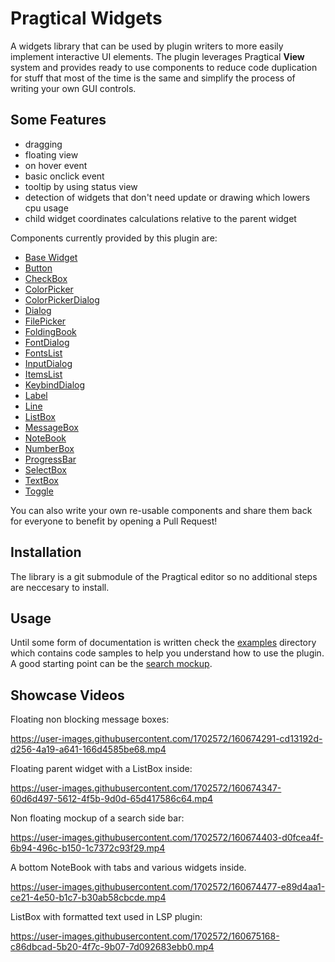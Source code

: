# Pragtical Widgets

A widgets library that can be used by plugin writers to more easily implement
interactive UI elements. The plugin leverages Pragtical __View__ system and
provides ready to use components to reduce code duplication for stuff that
most of the time is the same and simplify the process of writing your own
GUI controls.

## Some Features

* dragging
* floating view
* on hover event
* basic onclick event
* tooltip by using status view
* detection of widgets that don't need update or drawing which lowers cpu usage
* child widget coordinates calculations relative to the parent widget

Components currently provided by this plugin are:

* [Base Widget](init.lua)
* [Button](button.lua)
* [CheckBox](checkbox.lua)
* [ColorPicker](colorpicker.lua)
* [ColorPickerDialog](colorpickerdialog.lua)
* [Dialog](dialog.lua)
* [FilePicker](filepicker.lua)
* [FoldingBook](foldingbook.lua)
* [FontDialog](fontdialog.lua)
* [FontsList](fontslist.lua)
* [InputDialog](inputdialog.lua)
* [ItemsList](itemslist.lua)
* [KeybindDialog](keybinddialog.lua)
* [Label](label.lua)
* [Line](line.lua)
* [ListBox](listbox.lua)
* [MessageBox](messagebox.lua)
* [NoteBook](notebook.lua)
* [NumberBox](numberbox.lua)
* [ProgressBar](progressbar.lua)
* [SelectBox](selectbox.lua)
* [TextBox](textbox.lua)
* [Toggle](toggle.lua)

You can also write your own re-usable components and share them back for
everyone to benefit by opening a Pull Request!

## Installation

The library is a git submodule of the Pragtical editor so no additional steps
are neccesary to install.

## Usage

Until some form of documentation is written check the [examples](examples/)
directory which contains code samples to help you understand how to use the
plugin. A good starting point can be the [search mockup](examples/search.lua).

## Showcase Videos

Floating non blocking message boxes:

https://user-images.githubusercontent.com/1702572/160674291-cd13192d-d256-4a19-a641-166d4585be68.mp4

Floating parent widget with a ListBox inside:

https://user-images.githubusercontent.com/1702572/160674347-60d6d497-5612-4f5b-9d0d-65d417586c64.mp4

Non floating mockup of a search side bar:

https://user-images.githubusercontent.com/1702572/160674403-d0fcea4f-6b94-496c-b150-1c7372c93f29.mp4

A bottom NoteBook with tabs and various widgets inside.

https://user-images.githubusercontent.com/1702572/160674477-e89d4aa1-ce21-4e50-b1c7-b30ab58cbcde.mp4

ListBox with formatted text used in LSP plugin:

https://user-images.githubusercontent.com/1702572/160675168-c86dbcad-5b20-4f7c-9b07-7d092683ebb0.mp4
